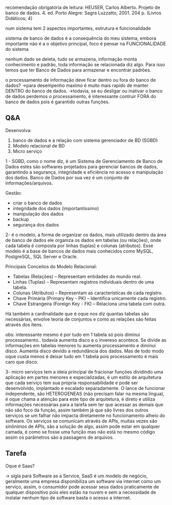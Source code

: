 
recomendação obrigatória de leitura: HEUSER, Carlos Alberto. Projeto de banco de dados. 4. ed. Porto Alegre: Sagra Luzzatto, 2001. 204 p. (Livros Didáticos; 4)

num sistema tem 2 aspectos importantes, estrutura e funcionalidade

sistema de banco de dados é a consequência do meu sistema, embora importante não é a o objetivo principal, foco é pensar na FUNCIONALIDADE do sistema

nenhum dado se deleta, tudo se armazena, informação monta conhecimento e  padrão, toda informação se relacionada diz algo. Para isso temos que ter Banco de Dados para armazenar e encontrar padrões.

o processamento de informação deve ficar dentro ou fora do banco de dados?
->para desempenho maximo é muito mais rapido de manter DENTRO do banco de dados.
->todavia, se eu desligar ou inativar o banco de dados perdemos o processamento, é interessante contruir FORA do banco de dados pois é garantido outras funções.
## Q&A
Desenvolva:

1) banco de dados e a relação com sistema gerenciador de BD (SGBD)
2) Modelo relacional de BD
3) Micro serviço

1 - SGBD, como o nome diz, é um Sistema de Gerenciamento de Banco de Dados estes são softwares projetados para gerenciar bancos de dados, garantindo a segurança, integridade e eficiência no acesso e manipulação dos dados. Banco de Dados por sua vez é um conjunto de informações/arquivos.

Gestão:

- criar o banco de dados
- integridade dos dados (importantíssimo)
- manipulação dos dados
- backup
- segurança dos dados

2- é o modelo, a forma de organizar os dados, mais utilizado dentro da área de banco de dados ele organiza os dados em tabelas (ou relações), onde cada tabela é composta por linhas (tuplas) e colunas (atributos). Esse modelo é a base de bancos de dados mais conhecidos como MySQL, PostgreSQL, SQL Server e Oracle.

Principais Conceitos do Modelo Relacional:

- Tabelas (Relações) – Representam entidades do mundo real.
- Linhas (Tuplas) – Representam registros individuais dentro de uma tabela.
- Colunas (Atributos) – Representam as características de cada registro.
- Chave Primária (Primary Key - PK) – Identifica unicamente cada registro.
- Chave Estrangeira (Foreign Key - FK) – Relaciona uma tabela com outra.

Há também a cardinalidade que é oque nos diz quantas tabelas são necessárias, envolve teoria de conjuntos e como as relações são feitas através dos itens.

obs: interessante mesmo é por tudo em 1 tabela só pois diminui processamento.. todavia aumenta disco e o invereso acontece. Se divide as informações em tabelas menores tu aumenta processamento e diminui disco. Aumenta disco devido a redundância dos dados. Mas de todo modo oque custa menos é deixar tudo em 1 tabela pois processamento é mais caro que disco.

3- micro serviços tem a ideia principal de fracionar funções dividindo uma aplicação em partes menores e especializadas, é um estilo de arquitetura que cada serviço tem sua própria responsabilidade e pode ser desenvolvido, implantado e escalado separadamente. O lance de funcionar independente, são HETEROGENEAS (não precisam falar na mesma língua), é oque chama a atenção para este tipo de arquitetura, é direto e utiliza informações necessárias para a tarefa sem ter que acessar as demais que não são foco da função, assim também já que são livres dos outros serviços se um falhar não impacta diretamente no funcionamento alheio do software.
Os serviços se comunicam através de APIs, muitas vezes são sinônimos de APIs, são a solução de algo, assim pode estar em qualquer camada, é como se fosse uma função mas não está no mesmo código assim os parâmetros são a passagens de arquivos.

## Tarefa

Oque é Saas?

-> sigla para Software as a Service, SaaS é um modelo de negócio, geralmente uma empresa disponibiliza um software via internet como um serviço, assim, o consumidor pode acessar seus dados praticamente de qualquer dispositivo pois eles estão na nuvem e sem a necessidade de instalar nenhum tipo de software basta o acesso a internet.
